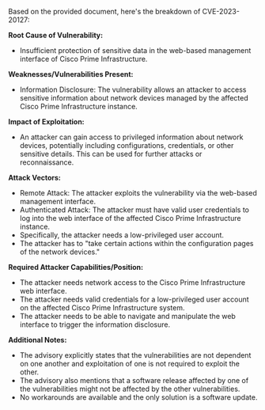 Based on the provided document, here's the breakdown of CVE-2023-20127:

**Root Cause of Vulnerability:**

*   Insufficient protection of sensitive data in the web-based management interface of Cisco Prime Infrastructure.

**Weaknesses/Vulnerabilities Present:**

*   Information Disclosure: The vulnerability allows an attacker to access sensitive information about network devices managed by the affected Cisco Prime Infrastructure instance.

**Impact of Exploitation:**

*   An attacker can gain access to privileged information about network devices, potentially including configurations, credentials, or other sensitive details. This can be used for further attacks or reconnaissance.

**Attack Vectors:**

*   Remote Attack: The attacker exploits the vulnerability via the web-based management interface.
*   Authenticated Attack: The attacker must have valid user credentials to log into the web interface of the affected Cisco Prime Infrastructure instance.
*   Specifically, the attacker needs a low-privileged user account.
*   The attacker has to "take certain actions within the configuration pages of the network devices."

**Required Attacker Capabilities/Position:**

*   The attacker needs network access to the Cisco Prime Infrastructure web interface.
*   The attacker needs valid credentials for a low-privileged user account on the affected Cisco Prime Infrastructure system.
*   The attacker needs to be able to navigate and manipulate the web interface to trigger the information disclosure.

**Additional Notes:**

* The advisory explicitly states that the vulnerabilities are not dependent on one another and exploitation of one is not required to exploit the other.
* The advisory also mentions that a software release affected by one of the vulnerabilities might not be affected by the other vulnerabilities.
* No workarounds are available and the only solution is a software update.